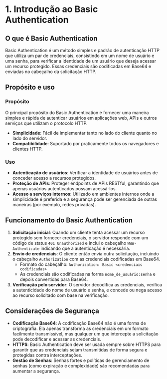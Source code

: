 # 1. Introdução ao Basic Authentication

## O que é Basic Authentication

Basic Authentication é um método simples e padrão de autenticação HTTP que utiliza um par de credenciais, consistindo em um nome de usuário e uma senha, para verificar a identidade de um usuário que deseja acessar um recurso protegido. Essas credenciais são codificadas em Base64 e enviadas no cabeçalho da solicitação HTTP.

## Propósito e uso

### Propósito

O principal propósito do Basic Authentication é fornecer uma maneira simples e rápida de autenticar usuários em aplicações web, APIs e outros serviços que utilizam o protocolo HTTP.
- **Simplicidade**: Fácil de implementar tanto no lado do cliente quanto no lado do servidor.
- **Compatibilidade**: Suportado por praticamente todos os navegadores e clientes HTTP.

### Uso

- **Autenticação de usuários**: Verificar a identidade de usuários antes de conceder acesso a recursos protegidos.
- **Proteção de APIs**: Proteger endpoints de APIs RESTful, garantindo que apenas usuários autenticados possam acessá-los.
- **Acesso a serviços internos**: Utilizado em ambientes internos onde a simplicidade é preferida e a segurança pode ser gerenciada de outras maneiras (por exemplo, redes privadas).

## Funcionamento do Basic Authentication

1. **Solicitação inicial**: Quando um cliente tenta acessar um recurso protegido sem fornecer credenciais, o servidor responde com um código de status `401 Unauthorized` e inclui o cabeçalho `WWW-Authenticate` indicando que a autenticação é necessária.
2. **Envio de credenciais**: O cliente então envia outra solicitação, incluindo o cabeçalho `Authorization` com as credenciais codificadas em Base64.
   - Formato do cabeçalho: `Authorization: Basic <credenciais codificadas>`
   - As credenciais são codificadas na forma `nome_de_usuário:senha` e depois convertidas para Base64.
3. **Verificação pelo servidor**: O servidor decodifica as credenciais, verifica a autenticidade do nome de usuário e senha, e concede ou nega acesso ao recurso solicitado com base na verificação.

## Considerações de Segurança

- **Codificação Base64**: A codificação Base64 não é uma forma de criptografia. Ela apenas transforma as credenciais em um formato facilmente transmissível, mas qualquer um que intercepte a solicitação pode decodificar e acessar as credenciais.
- **HTTPS**: Basic Authentication deve ser usada sempre sobre HTTPS para garantir que as credenciais sejam transmitidas de forma segura e protegidas contra interceptações.
- **Gestão de Senhas**: Senhas fortes e políticas de gerenciamento de senhas (como expiração e complexidade) são recomendadas para aumentar a segurança.
